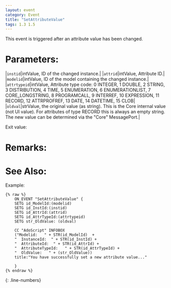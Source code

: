 ```yaml
---
layout: event
category: Event
title: "SetAttributeValue"
tags: 1.3 1.5
---
```


This event is triggered after an attribute value has been changed.  

# Parameters:  

|`instid`|intValue, ID of the changed instance.|
|`attrid`|intValue, Attribute ID.|
|`modelid`|intValue, ID of the model containing the changed instance.|
|`attrtypeid`|intValue, Attribute type code: 0 INTEGER, 1 DOUBLE, 2 STRING, 3 DISTRIBUTION, 4 TIME, 5 ENUMERATION, 6 ENUMERATIONLIST, 7 CORE_LONGSTRING, 8 PROGRAMCALL, 9 INTERREF, 10 EXPRESSION, 11 RECORD, 12 ATTRPROFREF, 13 DATE, 14 DATETIME, 15 CLOB|
|`oldval`|strValue, the original value (as string). This is the Core internal value (not UI value). For attributes of type RECORD this is always an empty string. The new value can be determined via the "Core" MessagePort.|

Exit value:



# Remarks:  



# See Also:  



Example:  

```adoscript
{% raw %}
	ON_EVENT "SetAttributeValue" {
	SETG id_ModelId:(modelid)
	SETG id_InstId:(instid)
	SETG id_AttrId:(attrid)
	SETG id_AttrTypeId:(attrtypeid) 
	SETG str_OldValue: (oldval)
	
	CC "AdoScript" INFOBOX 
	("Modelid:   " + STR(id_ModelId)  + 
	"  InstanceId:  " + STR(id_InstId) + 
	"  AttributeId:  " + STR(id_AttrId) + 
	"  AttributeTypeId:   " + STR(id_AttrTypeId) + 
	"  OldValue:   " + (str_OldValue))
	title:"You have successfully set a new attribute value..."
	
	}
{% endraw %}
```
{: .line-numbers}
